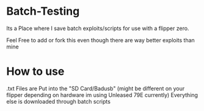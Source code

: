 # Batch-Testing
Its a Place where I save batch exploits/scripts for use with a flipper zero.

Feel Free to add or fork this even though there are way better exploits than mine

# How to use
.txt Files are Put into the "SD Card/Badusb" (might be different on your flipper depending on hardware im using Unleased 79E currently)
Everything else is downloaded through batch scripts
